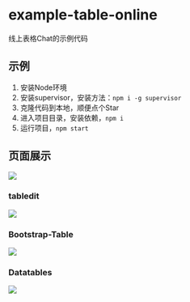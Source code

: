 # example-table-online
线上表格Chat的示例代码

## 示例

1. 安装Node环境
2. 安装supervisor，安装方法：`npm i -g supervisor`
3. 克隆代码到本地，顺便点个Star
4. 进入项目目录，安装依赖，`npm i`
5. 运行项目，`npm start`

## 页面展示

![](/img/readme/0.png)

### tabledit

![](/img/readme/1.png)

### Bootstrap-Table

![](/img/readme/2.png)

### Datatables

![](/img/readme/3.png)